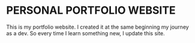 # PERSONAL PORTFOLIO WEBSITE

This is my portfolio website. I created it at the same beginning my journey as a dev. So every time I learn something new, I update this site.